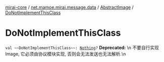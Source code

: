 [mirai-core](../../index.md) / [net.mamoe.mirai.message.data](../index.md) / [AbstractImage](index.md) / [DoNotImplementThisClass](./-do-not-implement-this-class.md)

# DoNotImplementThisClass

`val ~~DoNotImplementThisClass~~: `[`Nothing`](https://kotlinlang.org/api/latest/jvm/stdlib/kotlin/-nothing/index.html)`?`
**Deprecated:** \n        不要自行实现 Image, 它必须由协议模块实现, 否则会无法发送也无法解析.\n

